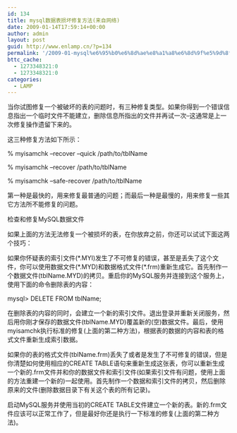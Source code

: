 ```yaml
---
id: 134
title: mysql数据表损坏修复方法(来自网络)
date: 2009-01-14T17:59:14+00:00
author: admin
layout: post
guid: http://www.enlamp.cn/?p=134
permalink: '/2009-01-mysql%e6%95%b0%e6%8d%ae%e8%a1%a8%e6%8d%9f%e5%9d%8f%e4%bf%ae%e5%a4%8d%e6%96%b9%e6%b3%95%e6%9d%a5%e8%87%aa%e7%bd%91%e7%bb%9c/'
bttc_cache:
  - 1273348321:0
  - 1273348321:0
categories:
  - LAMP
---
```

当你试图修复一个被破坏的表的问题时，有三种修复类型。如果你得到一个错误信息指出一个临时文件不能建立，删除信息所指出的文件并再试一次&#8211;这通常是上一次修复操作遗留下来的。

这三种修复方法如下所示：

% myisamchk &#8211;recover &#8211;quick /path/to/tblName
  
% myisamchk &#8211;recover /path/to/tblName
  
% myisamchk &#8211;safe-recover /path/to/tblName<!--more-->

第一种是最快的，用来修复最普通的问题；而最后一种是最慢的，用来修复一些其它方法所不能修复的问题。

检查和修复MySQL数据文件

如果上面的方法无法修复一个被损坏的表，在你放弃之前，你还可以试试下面这两个技巧：

如果你怀疑表的索引文件(\*.MYI)发生了不可修复的错误，甚至是丢失了这个文件，你可以使用数据文件(\*.MYD)和数据格式文件(*.frm)重新生成它。首先制作一个数据文件(tblName.MYD)的拷贝。重启你的MySQL服务并连接到这个服务上，使用下面的命令删除表的内容：

mysql> DELETE FROM tblName;

在删除表的内容的同时，会建立一个新的索引文件。退出登录并重新关闭服务，然后用你刚才保存的数据文件(tblName.MYD)覆盖新的(空)数据文件。最后，使用myisamchk执行标准的修复(上面的第二种方法)，根据表的数据的内容和表的格式文件重新生成索引数据。

如果你的表的格式文件(tblName.frm)丢失了或者是发生了不可修复的错误，但是你清楚如何使用相应的CREATE TABLE语句来重新生成这张表，你可以重新生成一个新的.frm文件并和你的数据文件和索引文件(如果索引文件有问题，使用上面的方法重建一个新的)一起使用。首先制作一个数据和索引文件的拷贝，然后删除原来的文件(删除数据目录下有关这个表的所有记录)。

启动MySQL服务并使用当初的CREATE TABLE文件建立一个新的表。新的.frm文件应该可以正常工作了，但是最好你还是执行一下标准的修复(上面的第二种方法)。